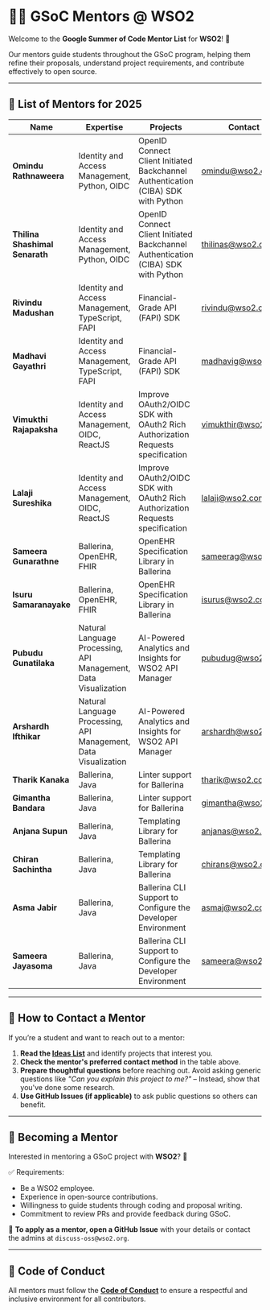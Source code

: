 # 👨‍🏫 GSoC Mentors @ WSO2  

Welcome to the **Google Summer of Code Mentor List** for **WSO2**! 🚀  

Our mentors guide students throughout the GSoC program, helping them refine their proposals, understand project requirements, and contribute effectively to open source.  

---

## 📌 List of Mentors for 2025

| Name | Expertise | Projects | Contact |
|------|-----------|----------|---------|
| **Omindu Rathnaweera** | Identity and Access Management, Python, OIDC | OpenID Connect Client Initiated Backchannel Authentication (CIBA) SDK with Python | [omindu@wso2.com](mailto:omindu@wso2.com) |
| **Thilina Shashimal Senarath** | Identity and Access Management, Python, OIDC | OpenID Connect Client Initiated Backchannel Authentication (CIBA) SDK with Python | [thilinas@wso2.com](mailto:thilinas@wso2.com) |
| **Rivindu Madushan** | Identity and Access Management, TypeScript, FAPI | Financial-Grade API (FAPI) SDK | [rivindu@wso2.com](mailto:rivindu@wso2.com) |
| **Madhavi Gayathri** | Identity and Access Management, TypeScript, FAPI | Financial-Grade API (FAPI) SDK | [madhavig@wso2.com](mailto:madhavig@wso2.com) |
| **Vimukthi Rajapaksha** | Identity and Access Management, OIDC, ReactJS |Improve OAuth2/OIDC SDK with OAuth2 Rich Authorization Requests specification | [vimukthir@wso2.com](mailto:vimukthir@wso2.com) |
| **Lalaji Sureshika** | Identity and Access Management, OIDC, ReactJS |Improve OAuth2/OIDC SDK with OAuth2 Rich Authorization Requests specification | [lalaji@wso2.com](mailto:lalaji@wso2.com) |
| **Sameera Gunarathne** | Ballerina, OpenEHR, FHIR |OpenEHR Specification Library in Ballerina | [sameerag@wso2.com](mailto:sameerag@wso2.com) |
| **Isuru Samaranayake** | Ballerina, OpenEHR, FHIR |OpenEHR Specification Library in Ballerina | [isurus@wso2.com](mailto:isurus@wso2.com) |
| **Pubudu Gunatilaka** | Natural Language Processing, API Management, Data Visualization |AI-Powered Analytics and Insights for WSO2 API Manager | [pubudug@wso2.com](mailto:pubudug@wso2.com) |
| **Arshardh Ifthikar** | Natural Language Processing, API Management, Data Visualization |AI-Powered Analytics and Insights for WSO2 API Manager | [arshardh@wso2.com](mailto:arshardh@wso2.com) |
| **Tharik Kanaka** | Ballerina, Java |Linter support for Ballerina | [tharik@wso2.com](mailto:tharik@wso2.com) |
| **Gimantha Bandara** | Ballerina, Java |Linter support for Ballerina | [gimantha@wso2.com](mailto:gimantha@wso2.com) |
| **Anjana Supun** | Ballerina, Java |Templating Library for Ballerina | [anjanas@wso2.com](mailto:anjanas@wso2.com) |
| **Chiran Sachintha** | Ballerina, Java |Templating Library for Ballerina | [chirans@wso2.com](mailto:chirans@wso2.com) |
| **Asma Jabir** | Ballerina, Java |Ballerina CLI Support to Configure the Developer Environment | [asmaj@wso2.com](mailto:asmaj@wso2.com) |
| **Sameera Jayasoma** | Ballerina, Java |Ballerina CLI Support to Configure the Developer Environment | [sameera@wso2.com](mailto:sameera@wso2.com) |
---

## 🎯 How to Contact a Mentor  

If you’re a student and want to reach out to a mentor:  

1. **Read the [Ideas List](./ideas-list.md)** and identify projects that interest you.  
2. **Check the mentor's preferred contact method** in the table above.  
3. **Prepare thoughtful questions** before reaching out. Avoid asking generic questions like *"Can you explain this project to me?"* – Instead, show that you've done some research.  
4. **Use GitHub Issues (if applicable)** to ask public questions so others can benefit.  

---

## 🤝 Becoming a Mentor  

Interested in mentoring a GSoC project with **WSO2**? 🎉  

✅ Requirements:  
- Be a WSO2 employee.
- Experience in open-source contributions.  
- Willingness to guide students through coding and proposal writing.  
- Commitment to review PRs and provide feedback during GSoC.  

📌 **To apply as a mentor, open a GitHub Issue** with your details or contact the admins at `discuss-oss@wso2.org`.  

---

## 📜 Code of Conduct  

All mentors must follow the **[Code of Conduct](./CODE_OF_CONDUCT.md)** to ensure a respectful and inclusive environment for all contributors.  
